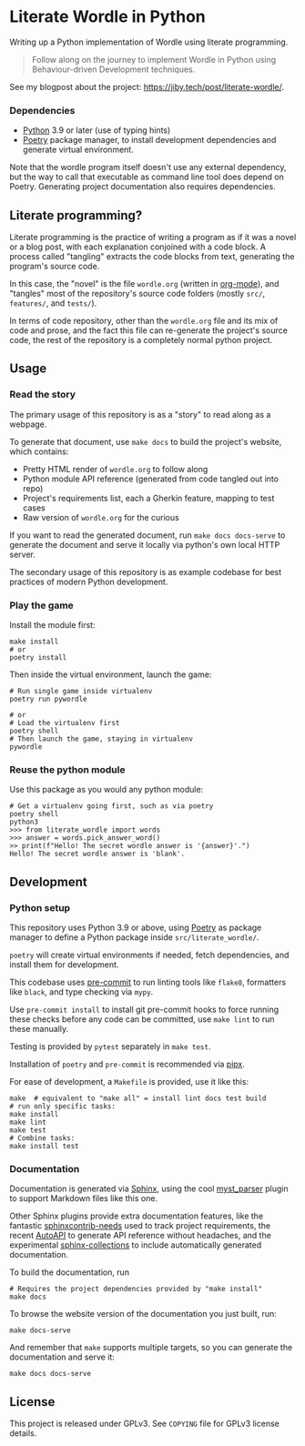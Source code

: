 # Literate Wordle in Python

Writing up a Python implementation of Wordle using literate programming.

> Follow along on the journey to implement Wordle in Python using Behaviour-driven Development techniques.

See my blogpost about the project: https://jiby.tech/post/literate-wordle/.

### Dependencies

- [Python](https://www.python.org/) 3.9 or later (use of typing hints)
- [Poetry](https://python-poetry.org) package manager, to install development
  dependencies and generate virtual environment.

Note that the wordle program itself doesn't use any external dependency, but the
way to call that executable as command line tool does depend on Poetry.
Generating project documentation also requires dependencies.

## Literate programming?

Literate programming is the practice of writing a program as if it was a novel
or a blog post, with each explanation conjoined with a code block. A process
called "tangling" extracts the code blocks from text, generating the program's
source code.

In this case, the "novel" is the file `wordle.org` (written in
[org-mode](https://orgmode.org)), and "tangles" most of the repository's source
code folders (mostly `src/`, `features/`, and `tests/`).

In terms of code repository, other than the `wordle.org` file and its mix of
code and prose, and the fact this file can re-generate the project's source
code, the rest of the repository is a completely normal python project.

## Usage

### Read the story

The primary usage of this repository is as a "story" to read along as a webpage.

To generate that document, use `make docs` to build the project's website, which contains:
- Pretty HTML render of `wordle.org` to follow along
- Python module API reference (generated from code tangled out into repo)
- Project's requirements list, each a Gherkin feature, mapping to test cases
- Raw version of `wordle.org` for the curious

If you want to read the generated document, run `make docs docs-serve` to
generate the document and serve it locally via python's own local HTTP server.

The secondary usage of this repository is as example codebase for best practices
of modern Python development.

### Play the game

Install the module first:

    make install
    # or
	poetry install

Then inside the virtual environment, launch the game:

    # Run single game inside virtualenv
    poetry run pywordle

    # or
    # Load the virtualenv first
    poetry shell
    # Then launch the game, staying in virtualenv
    pywordle

### Reuse the python module

Use this package as you would any python module:

	# Get a virtualenv going first, such as via poetry
	poetry shell
	python3
	>>> from literate_wordle import words
	>>> answer = words.pick_answer_word()
    >> print(f"Hello! The secret wordle answer is '{answer}'.")
    Hello! The secret wordle answer is 'blank'.

## Development

### Python setup

This repository uses Python 3.9 or above, using
[Poetry](https://python-poetry.org) as package manager to define a Python
package inside `src/literate_wordle/`.

`poetry` will create virtual environments if needed, fetch
dependencies, and install them for development.

This codebase uses [pre-commit](https://pre-commit.com) to run linting tools
like `flake8`, formatters like `black`, and type checking via `mypy`.

Use `pre-commit install` to install git pre-commit hooks to force running these
checks before any code can be committed, use `make lint` to run these manually.

Testing is provided by `pytest` separately in `make test`.

Installation of `poetry` and `pre-commit` is recommended via
[pipx](https://pypa.github.io/pipx/).


For ease of development, a `Makefile` is provided, use it like this:

	make  # equivalent to "make all" = install lint docs test build
	# run only specific tasks:
	make install
	make lint
	make test
	# Combine tasks:
	make install test

### Documentation

Documentation is generated via [Sphinx](https://www.sphinx-doc.org/en/master/), using the cool [myst_parser](https://myst-parser.readthedocs.io/en/latest/) plugin to support Markdown files like this one.

Other Sphinx plugins provide extra documentation features, like the fantastic [sphinxcontrib-needs](https://sphinxcontrib-needs.readthedocs.io/en/latest/index.html) used to track project requirements, the recent [AutoAPI](https://sphinx-autoapi.readthedocs.io/en/latest/index.html) to generate API reference without headaches, and the experimental [sphinx-collections](https://sphinx-autoapi.readthedocs.io/en/latest/index.html) to include automatically generated documentation.

To build the documentation, run

    # Requires the project dependencies provided by "make install"
    make docs

To browse the website version of the documentation you just built, run:

    make docs-serve

And remember that `make` supports multiple targets, so you can generate the documentation and serve it:

    make docs docs-serve

## License

This project is released under GPLv3. See `COPYING` file for GPLv3 license
details.
